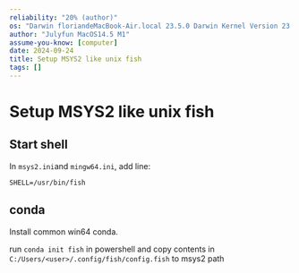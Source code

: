 ```yaml
---
reliability: "20% (author)"
os: "Darwin floriandeMacBook-Air.local 23.5.0 Darwin Kernel Version 23.5.0: Wed May  1 20:16:51 PDT 2024; root:xnu-10063.121.3~5/RELEASE_ARM64_T8103 arm64"
author: "Julyfun MacOS14.5 M1"
assume-you-know: [computer]
date: 2024-09-24
title: Setup MSYS2 like unix fish
tags: []
---
```


# Setup MSYS2 like unix fish

## Start shell

In `msys2.ini`and `mingw64.ini`, add line:

```
SHELL=/usr/bin/fish
```

## conda

Install common win64 conda.

run `conda init fish` in powershell and copy contents in `C:/Users/<user>/.config/fish/config.fish` to msys2 path

